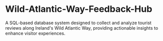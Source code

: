 # Wild-Atlantic-Way-Feedback-Hub
A SQL-based database system designed to collect and analyze tourist reviews along Ireland's Wild Atlantic Way, providing actionable insights to enhance visitor experiences.
